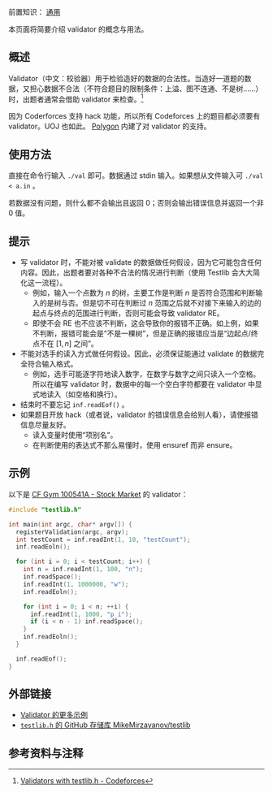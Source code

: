 前置知识： [通用](./general.md) 

本页面将简要介绍 validator 的概念与用法。

## 概述

Validator（中文：校验器）用于检验造好的数据的合法性。当造好一道题的数据，又担心数据不合法（不符合题目的限制条件：上溢、图不连通、不是树……）时，出题者通常会借助 validator 来检查。[^ref1]

因为 Coderforces 支持 hack 功能，所以所有 Codeforces 上的题目都必须要有 validator。UOJ 也如此。 [Polygon](../polygon.md) 内建了对 validator 的支持。

## 使用方法

直接在命令行输入 `./val` 即可。数据通过 stdin 输入。如果想从文件输入可 `./val < a.in` 。

若数据没有问题，则什么都不会输出且返回 0；否则会输出错误信息并返回一个非 0 值。

## 提示

-   写 validator 时，不能对被 validate 的数据做任何假设，因为它可能包含任何内容。因此，出题者要对各种不合法的情况进行判断（使用 Testlib 会大大简化这一流程）。
    - 例如，输入一个点数为 $n$ 的树，主要工作是判断 $n$ 是否符合范围和判断输入的是树与否。但是切不可在判断过 $n$ 范围之后就不对接下来输入的边的起点与终点的范围进行判断，否则可能会导致 validator RE。
    - 即使不会 RE 也不应该不判断，这会导致你的报错不正确。如上例，如果不判断，报错可能会是“不是一棵树”，但是正确的报错应当是“边起点/终点不在 $[1,n]$ 之间”。
-   不能对选手的读入方式做任何假设。因此，必须保证能通过 validate 的数据完全符合输入格式。
    - 例如，选手可能逐字符地读入数字，在数字与数字之间只读入一个空格。所以在编写 validator 时，数据中的每一个空白字符都要在 validator 中显式地读入（如空格和换行）。
- 结束时不要忘记 `inf.readEof()` 。
-   如果题目开放 hack（或者说，validator 的错误信息会给别人看），请使报错信息尽量友好。
    - 读入变量时使用“项别名”。
    - 在判断使用的表达式不那么易懂时，使用 ensuref 而非 ensure。

## 示例

以下是 [CF Gym 100541A - Stock Market](https://codeforces.com/gym/100541/problem/A) 的 validator：

```cpp
#include "testlib.h"

int main(int argc, char* argv[]) {
  registerValidation(argc, argv);
  int testCount = inf.readInt(1, 10, "testCount");
  inf.readEoln();

  for (int i = 0; i < testCount; i++) {
    int n = inf.readInt(1, 100, "n");
    inf.readSpace();
    inf.readInt(1, 1000000, "w");
    inf.readEoln();

    for (int i = 0; i < n; ++i) {
      inf.readInt(1, 1000, "p_i");
      if (i < n - 1) inf.readSpace();
    }
    inf.readEoln();
  }

  inf.readEof();
}
```

## 外部链接

-  [Validator 的更多示例](https://github.com/MikeMirzayanov/testlib/tree/master/validators) 
-  [ `testlib.h` 的 GitHub 存储库 MikeMirzayanov/testlib](https://github.com/MikeMirzayanov/testlib) 

## 参考资料与注释

[^ref1]:  [Validators with testlib.h - Codeforces](https://codeforces.com/blog/entry/18426) 
